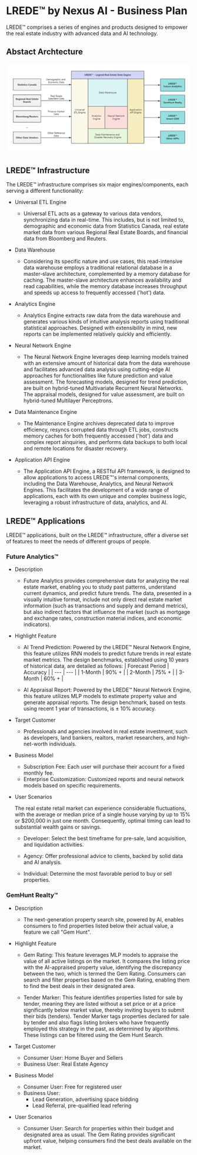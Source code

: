 # LREDE™ by Nexus AI - Business Plan
LREDE™ comprises a series of engines and products designed to empower the real estate industry with advanced data and AI technology.

## Abstact Archtecture

![REIF STRUCTURE](img/lrede_arch.png)

## LREDE™ Infrastructure

The LREDE™ infrastructure comprises six major engines/components, each serving a different functionality:

- Universal ETL Engine
    - Universal ETL acts as a gateway to various data vendors, synchronizing data in real-time. This includes, but is not limited to, demographic and economic data from Statistics Canada, real estate market data from various Regional Real Estate Boards, and financial data from Bloomberg and Reuters.

- Data Warehouse
    - Considering its specific nature and use cases, this read-intensive data warehouse employs a traditional relational database in a master-slave architecture, complemented by a memory database for caching. The master-slave architecture enhances availability and read capabilities, while the memory database increases throughput and speeds up access to frequently accessed ('hot') data.

- Analytics Engine
    - Analytics Engine extracts raw data from the data warehouse and generates various kinds of intuitive analysis reports using traditional statistical approaches. Designed with extensibility in mind, new reports can be implemented relatively quickly and efficiently.

- Neural Network Engine
    - The Neural Network Engine leverages deep learning models trained with an extensive amount of historical data from the data warehouse and facilitates advanced data analysis using cutting-edge AI approaches for functionalities like future prediction and value assessment. The forecasting models, designed for trend prediction, are built on hybrid-tuned Multivariate Recurrent Neural Networks. The appraisal models, designed for value assessment, are built on hybrid-tuned Multilayer Perceptrons.

- Data Maintenance Engine
    - The Maintenance Engine archives deprecated data to improve efficiency, resyncs corrupted data through ETL jobs, constructs memory caches for both frequently accessed ('hot') data and complex report ainquiries, and performs data backups to both local and remote locations for disaster recovery.

- Application API Engine
    - The Application API Engine, a RESTful API framework, is designed to allow applications to access LREDE™'s internal components, including the Data Warehouse, Analytics, and Neural Network Engines. This facilitates the development of a wide range of applications, each with its own unique and complex business logic, leveraging a robust infrastructure of data, analytics, and AI.

## LREDE™ Applications

LREDE™ applications, built on the LREDE™ infrastructure, offer a diverse set of features to meet the needs of different groups of people.

### Future Analytics™

- Description

    - Future Analytics provides comprehensive data for analyzing the real estate market, enabling you to study past patterns, understand current dynamics, and predict future trends. The data, presented in a visually intuitive format, include not only direct real estate market information (such as transactions and supply and demand metrics), but also indirect factors that influence the market (such as mortgage and exchange rates, construction material indices, and economic indicators). 

- Highlight Feature

    - AI Trend Prediction: Powered by the LREDE™ Neural Network Engine, this feature utilizes RNN models to predict future trends in real estate market metrics. The design benchmarks, established using 10 years of historical data, are detailed as follows:
      | Forecast Period | Accuracy |
      | --- | --- |
      | 1-Month | 90% + |
      | 2-Month | 75% + |
      | 3-Month | 60% + |
    
    - AI Appraisal Report: Powered by the LREDE™ Neural Network Engine, this feature utilizes MLP models to estimate property value and generate appraisal reports. The design benchmark, based on tests using recent 1 year of transactions, is ± 10% accuracy.

- Target Customer

    - Professionals and agencies involved in real estate investment, such as developers, land bankers, realtors, market researchers, and high-net-worth individuals.

- Business Model

    - Subscription Fee:  Each user will purchase their account for a fixed monthly fee. 
    - Enterprise Customization: Customized reports and neural network models based on specific requirements.

- User Scenarios
    
    The real estate retail market can experience considerable fluctuations, with the average or median price of a single house varying by up to 15% or $200,000 in just one month. Consequently, optimal timing can lead to substantial wealth gains or savings.

    - Developer: Select the best timeframe for pre-sale, land acquisition, and liquidation activities.
    
    - Agency: Offer professional advice to clients, backed by solid data and AI analysis.

    - Individual: Determine the most favorable period to buy or sell properties.

### GemHunt Realty™

- Description

    - The next-generation property search site, powered by AI, enables consumers to find properties listed below their actual value, a feature we call "Gem Hunt".

- Highlight Feature

    - Gem Rating: This feature leverages MLP models to appraise the value of all active listings on the market. It compares the listing price with the AI-appraised property value, identifying the discrepancy between the two, which is termed the Gem Rating. Consumers can search and filter properties based on the Gem Rating, enabling them to find the best deals in their designated area.

    - Tender Marker: This feature identifies properties listed for sale by tender, meaning they are listed without a set price or at a price significantly below market value, thereby inviting buyers to submit their bids (tenders). Tender Marker tags properties declared for sale by tender and also flags listing brokers who have frequently employed this strategy in the past, as determined by algorithms. These listings can be filtered using the Gem Hunt Search.
    
- Target Customer

    - Consumer User: Home Buyer and Sellers
    - Business User: Real Estate Agency
    
- Business Model

    - Consumer User: Free for registered user
    - Business User:
        - Lead Generation, advertising space bidding
        - Lead Referral, pre-qualified lead refering


- User Scenarios

    - Consumer User: Search for properties within their budget and designated area as usual. The Gem Rating provides significant upfront value, helping consumers find the best deals available on the market. 